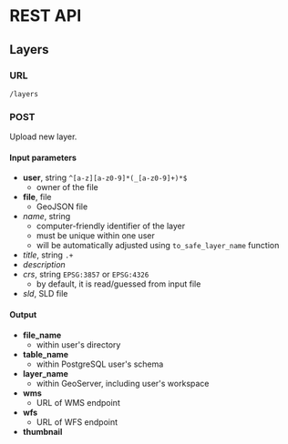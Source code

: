 # REST API

## Layers
### URL
`/layers`
### POST
Upload new layer.

#### Input parameters
- **user**, string `^[a-z][a-z0-9]*(_[a-z0-9]+)*$`
   - owner of the file
- **file**, file
   - GeoJSON file
- *name*, string
   - computer-friendly identifier of the layer
   - must be unique within one user
   - will be automatically adjusted using `to_safe_layer_name` function
- *title*, string `.+`
- *description*
- *crs*, string `EPSG:3857` or `EPSG:4326`
   - by default, it is read/guessed from input file
- *sld*, SLD file

#### Output
- **file_name**
   - within user's directory
- **table_name**
   - within PostgreSQL user's schema
- **layer_name**
   - within GeoServer, including user's workspace
- **wms**
   - URL of WMS endpoint
- **wfs**
   - URL of WFS endpoint
- **thumbnail**
